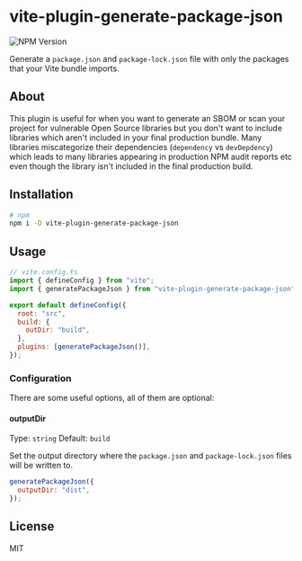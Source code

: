 # vite-plugin-generate-package-json

![NPM Version](https://img.shields.io/npm/v/vite-plugin-generate-package-json)

Generate a `package.json` and `package-lock.json` file with only the packages that your Vite bundle imports.

## About

This plugin is useful for when you want to generate an SBOM or scan your project for vulnerable Open Source libraries but you don't want to include libraries which aren't included in your final production bundle. Many libraries miscategorize their dependencies (`dependency` vs `devDepdency`) which leads to many libraries appearing in production NPM audit reports etc even though the library isn't included in the final production build.

## Installation

```bash
# npm
npm i -D vite-plugin-generate-package-json
```

## Usage

```js
// vite.config.ts
import { defineConfig } from "vite";
import { generatePackageJson } from "vite-plugin-generate-package-json";

export default defineConfig({
  root: "src",
  build: {
    outDir: "build",
  },
  plugins: [generatePackageJson()],
});
```

### Configuration

There are some useful options, all of them are optional:

#### outputDir

Type: `string`
Default: `build`

Set the output directory where the `package.json` and `package-lock.json` files will be written to.

```js
generatePackageJson({
  outputDir: "dist",
});
```

## License

MIT
